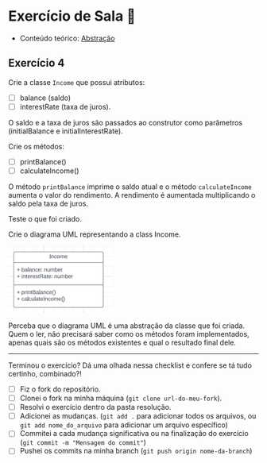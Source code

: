 # Exercício de Sala 🏫

- Conteúdo teórico:
  [Abstração](../../../5.%20Introdu%C3%A7%C3%A3o%20%C3%A0%20Orienta%C3%A7%C3%A3o%20a%20Objeto%20I/5.3%20-%20Abstra%C3%A7%C3%A3o.md)

## Exercício 4

Crie a classe `Income` que possui atributos:

- [ ] balance (saldo)
- [ ] interestRate (taxa de juros).

O saldo e a taxa de juros são passados ao construtor como parâmetros (initialBalance e initialInterestRate).

Crie os métodos:

- [ ] printBalance()
- [ ] calculateIncome()

O método `printBalance` imprime o saldo atual e o método `calculateIncome` aumenta o valor do rendimento. A rendimento é aumentada multiplicando o saldo pela taxa de juros.

Teste o que foi criado.

Crie o diagrama UML representando a class Income.

![Alt text](image.png)

Perceba que o diagrama UML é uma abstração da classe que foi criada. Quem o ler, não precisará saber como os métodos foram implementados, apenas quais são os métodos existentes e qual o resultado final dele.

---

Terminou o exercício? Dá uma olhada nessa checklist e confere se tá tudo certinho, combinado?!

- [ ] Fiz o fork do repositório.
- [ ] Clonei o fork na minha máquina (`git clone url-do-meu-fork`).
- [ ] Resolvi o exercício dentro da pasta resolução.
- [ ] Adicionei as mudanças. (`git add .` para adicionar todos os arquivos, ou `git add nome_do_arquivo` para adicionar um arquivo específico)
- [ ] Commitei a cada mudança significativa ou na finalização do exercício (`git commit -m "Mensagem do commit"`)
- [ ] Pushei os commits na minha branch (`git push origin nome-da-branch`)
